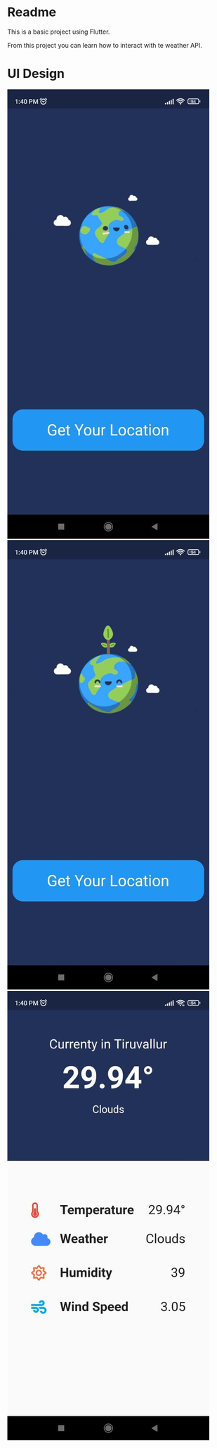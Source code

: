 # Readme

This is a basic project using Flutter.

From this project you can learn how to interact with te weather API.

# UI Design

![Home Page](UI/img1.jpg)
![Home Page](UI/img2.jpg)
![Location Page](UI/img3.jpg)
